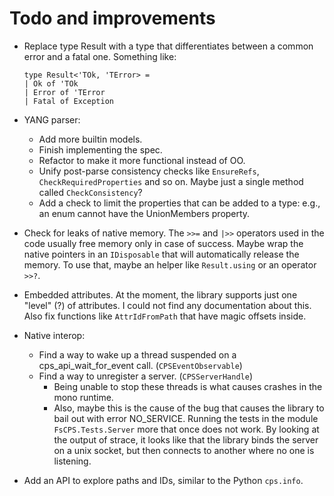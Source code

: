 # Todo and improvements

- Replace type Result with a type that differentiates between a common error and a fatal one.
  Something like:

  ```
  type Result<'TOk, 'TError> =
  | Ok of 'TOk
  | Error of 'TError
  | Fatal of Exception
  ```

- YANG parser:
  - Add more builtin models.
  - Finish implementing the spec.
  - Refactor to make it more functional instead of OO.
  - Unify post-parse consistency checks like `EnsureRefs`, `CheckRequiredProperties` and so on.
    Maybe just a single method called `CheckConsistency`?
  - Add a check to limit the properties that can be added to a type:
    e.g., an enum cannot have the UnionMembers property.

- Check for leaks of native memory.
  The `>>=` and `|>>` operators used in the code usually free memory only in case of success.
  Maybe wrap the native pointers in an `IDisposable` that will automatically release the memory.
  To use that, maybe an helper like `Result.using` or an operator `>>?`.

- Embedded attributes.
  At the moment, the library supports just one "level" (?) of attributes.
  I could not find any documentation about this.
  Also fix functions like `AttrIdFromPath` that have magic offsets inside.

- Native interop:
  - Find a way to wake up a thread suspended on a cps_api_wait_for_event call. (`CPSEventObservable`)
  - Find a way to unregister a server. (`CPSServerHandle`)
    - Being unable to stop these threads is what causes crashes in the mono runtime.
	- Also, maybe this is the cause of the bug that causes the library to bail out with error NO_SERVICE.
	  Running the tests in the module `FsCPS.Tests.Server` more that once does not work.
	  By looking at the output of strace, it looks like that the library binds the server on a unix socket,
	  but then connects to another where no one is listening.
	  
- Add an API to explore paths and IDs, similar to the Python `cps.info`.